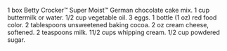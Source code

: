 1 box Betty Crocker™ Super Moist™ German chocolate cake mix.
1 cup buttermilk or water.
1/2 cup vegetable oil.
3 eggs.
1 bottle (1 oz) red food color.
2 tablespoons unsweetened baking cocoa.
2 oz cream cheese, softened.
2 teaspoons milk.
11/2 cups whipping cream.
1/2 cup powdered sugar.

